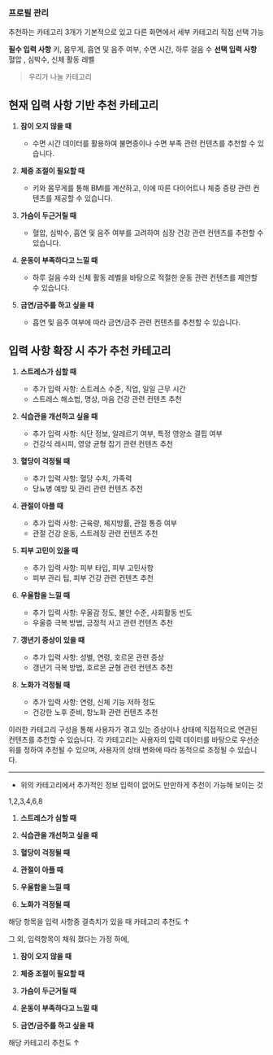 ### 프로필 관리

추천하는 카테고리 3개가 기본적으로 있고 다른 화면에서 세부 카테고리 직접 선택 가능

**필수 입력 사항**
	키, 몸무게, 흡연 및 음주 여부, 수면 시간, 하루 걸음 수 
**선택 입력 사항**
	혈압 , 심박수, 신체 활동 레벨




>우리가 나눌 카테고리
## 현재 입력 사항 기반 추천 카테고리

1. **잠이 오지 않을 때**
   - 수면 시간 데이터를 활용하여 불면증이나 수면 부족 관련 컨텐츠를 추천할 수 있습니다.

2. **체중 조절이 필요할 때**
   - 키와 몸무게를 통해 BMI를 계산하고, 이에 따른 다이어트나 체중 증량 관련 컨텐츠를 제공할 수 있습니다.

3. **가슴이 두근거릴 때**
   - 혈압, 심박수, 흡연 및 음주 여부를 고려하여 심장 건강 관련 컨텐츠를 추천할 수 있습니다.

4. **운동이 부족하다고 느낄 때**
   - 하루 걸음 수와 신체 활동 레벨을 바탕으로 적절한 운동 관련 컨텐츠를 제안할 수 있습니다.

5. **금연/금주를 하고 싶을 때**
   - 흡연 및 음주 여부에 따라 금연/금주 관련 컨텐츠를 추천할 수 있습니다.

## 입력 사항 확장 시 추가 추천 카테고리

1. **스트레스가 심할 때**
   - 추가 입력 사항: 스트레스 수준, 직업, 일일 근무 시간
   - 스트레스 해소법, 명상, 마음 건강 관련 컨텐츠 추천

2. **식습관을 개선하고 싶을 때**
   - 추가 입력 사항: 식단 정보, 알레르기 여부, 특정 영양소 결핍 여부
   - 건강식 레시피, 영양 균형 잡기 관련 컨텐츠 추천

3. **혈당이 걱정될 때**
   - 추가 입력 사항: 혈당 수치, 가족력
   - 당뇨병 예방 및 관리 관련 컨텐츠 추천

4. **관절이 아플 때**
   - 추가 입력 사항: 근육량, 체지방률, 관절 통증 여부
   - 관절 건강 운동, 스트레칭 관련 컨텐츠 추천

5. **피부 고민이 있을 때**
   - 추가 입력 사항: 피부 타입, 피부 고민사항
   - 피부 관리 팁, 피부 건강 관련 컨텐츠 추천

6. **우울함을 느낄 때**
   - 추가 입력 사항: 우울감 정도, 불안 수준, 사회활동 빈도
   - 우울증 극복 방법, 긍정적 사고 관련 컨텐츠 추천

7. **갱년기 증상이 있을 때**
   - 추가 입력 사항: 성별, 연령, 호르몬 관련 증상
   - 갱년기 극복 방법, 호르몬 균형 관련 컨텐츠 추천

8. **노화가 걱정될 때**
   - 추가 입력 사항: 연령, 신체 기능 저하 정도
   - 건강한 노후 준비, 항노화 관련 컨텐츠 추천

이러한 카테고리 구성을 통해 사용자가 겪고 있는 증상이나 상태에 직접적으로 연관된 컨텐츠를 추천할 수 있습니다. 각 카테고리는 사용자의 입력 데이터를 바탕으로 우선순위를 정하여 추천될 수 있으며, 사용자의 상태 변화에 따라 동적으로 조정될 수 있습니다.

---

- 위의 카테고리에서 추가적인 정보 입력이 없어도 만만하게 추천이 가능해 보이는 것

1,2,3,4,6,8

1. **스트레스가 심할 때**

2. **식습관을 개선하고 싶을 때**

3. **혈당이 걱정될 때**

4. **관절이 아플 때**

6. **우울함을 느낄 때**

8. **노화가 걱정될 때**

해당 항목을 입력 사항중 결측치가 있을 때 카테고리 추천도 ↑

그 외, 입력항목이 채워 졌다는 가정 하에, 
1. **잠이 오지 않을 때**

2. **체중 조절이 필요할 때**

3. **가슴이 두근거릴 때**

4. **운동이 부족하다고 느낄 때**

5. **금연/금주를 하고 싶을 때**

해당 카테고리 추천도 ↑